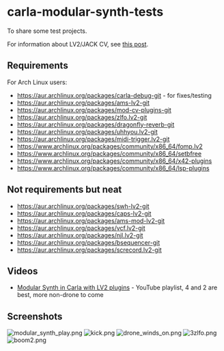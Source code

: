 # carla-modular-synth-tests
To share some test projects.

For information about LV2/JACK CV, see [this post](https://linuxmusicians.com/viewtopic.php?f=1&t=20701).

## Requirements
For Arch Linux users:
* https://aur.archlinux.org/packages/carla-debug-git - for fixes/testing
* https://aur.archlinux.org/packages/ams-lv2-git
* https://aur.archlinux.org/packages/mod-cv-plugins-git
* https://aur.archlinux.org/packages/zlfo.lv2-git
* https://aur.archlinux.org/packages/dragonfly-reverb-git
* https://aur.archlinux.org/packages/uhhyou.lv2-git
* https://aur.archlinux.org/packages/midi-trigger.lv2-git
* https://www.archlinux.org/packages/community/x86_64/fomp.lv2
* https://www.archlinux.org/packages/community/x86_64/setbfree
* https://www.archlinux.org/packages/community/x86_64/x42-plugins
* https://www.archlinux.org/packages/community/x86_64/lsp-plugins

## Not requirements but neat
* https://aur.archlinux.org/packages/swh-lv2-git
* https://aur.archlinux.org/packages/caps-lv2-git
* https://aur.archlinux.org/packages/ams-mod-lv2-git
* https://aur.archlinux.org/packages/vcf.lv2-git
* https://aur.archlinux.org/packages/njl.lv2-git
* https://aur.archlinux.org/packages/bsequencer-git
* https://aur.archlinux.org/packages/screcord.lv2-git

## Videos
* [Modular Synth in Carla with LV2 plugins](https://www.youtube.com/playlist?list=PLi4842O5fEfKwAKxqBCZJs3cFP78ggsd9) - YouTube playlist, 4 and 2 are best, more non-drone to come

## Screenshots
![modular_synth_play.png](https://user-images.githubusercontent.com/108225/74800701-338e6f00-52cc-11ea-9cba-09f5231fcbea.png)
![kick.png](https://user-images.githubusercontent.com/108225/76136424-3063e480-6029-11ea-901b-fa94db2b649c.png)
![drone_winds_on.png](https://user-images.githubusercontent.com/108225/74863027-1944a780-5345-11ea-8792-9e94e9a8ff73.png)
![3zlfo.png](https://i.imgur.com/zBMBqTT.png)
![boom2.png](https://user-images.githubusercontent.com/108225/79204775-fc07f300-7e34-11ea-9a8a-53845487c195.png)


